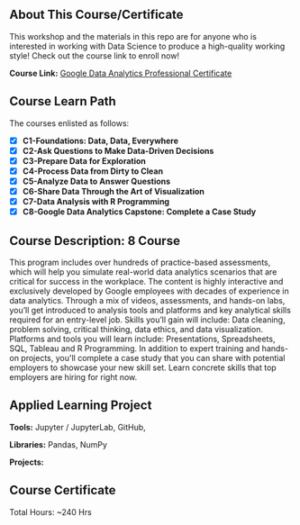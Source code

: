 ## About This Course/Certificate

This workshop and the materials in this repo are for anyone who is interested in working with Data Science to produce a high-quality working style! Check out the course link to enroll now!

**Course Link:** [Google Data Analytics Professional Certificate](https://www.coursera.org/professional-certificates/google-data-analytics)

## Course Learn Path

The courses enlisted as follows:

- [x] **C1-Foundations: Data, Data, Everywhere**
- [x] **C2-Ask Questions to Make Data-Driven Decisions**
- [x] **C3-Prepare Data for Exploration**
- [x] **C4-Process Data from Dirty to Clean**
- [x] **C5-Analyze Data to Answer Questions**
- [x] **C6-Share Data Through the Art of Visualization**
- [x] **C7-Data Analysis with R Programming**
- [x] **C8-Google Data Analytics Capstone: Complete a Case Study**

## Course Description: 8 Course

This program includes over hundreds of practice-based assessments, which will help you simulate real-world data analytics scenarios that are critical for success in the workplace. The content is highly interactive and exclusively developed by Google employees with decades of experience in data analytics. Through a mix of videos, assessments, and hands-on labs, you’ll get introduced to analysis tools and platforms and key analytical skills required for an entry-level job.
Skills you’ll gain will include: Data cleaning, problem solving, critical thinking, data ethics, and data visualization.
Platforms and tools you will learn include: Presentations, Spreadsheets, SQL, Tableau and R Programming.
In addition to expert training and hands-on projects, you'll complete a case study that you can share with potential employers to showcase your new skill set. Learn concrete skills that top employers are hiring for right now.

## Applied Learning Project

**Tools:** Jupyter / JupyterLab, GitHub,

**Libraries:** Pandas, NumPy

**Projects:**

## Course Certificate

Total Hours: ~240 Hrs

